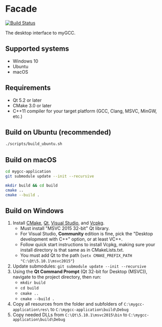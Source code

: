 # Facade
[![Build Status](https://travis-ci.com/davidcorbin/mygcc-application.svg?token=dxqddm4qxdWvzPBrhpv6&branch=master)](https://travis-ci.com/davidcorbin/mygcc-application)

The desktop interface to myGCC.

## Supported systems
- Windows 10
- Ubuntu
- macOS

## Requirements
- Qt 5.2 or later
- CMake 3.0 or later
- C++11 compiler for your target platform (GCC, Clang, MSVC, MinGW, etc.)

## Build on Ubuntu (recommended)
```sh
./scripts/build_ubuntu.sh
```

## Build on macOS
```sh
cd mygcc-application
git submodule update --init --recursive

mkdir build && cd build
cmake ..
cmake --build .
```

## Build on Windows
1. Install [CMake](https://cmake.org/download/), [Qt](https://www.qt.io/download), [Visual Studio](https://www.visualstudio.com/downloads/), and [Vcpkg](https://github.com/Microsoft/vcpkg).
    - Must install "MSVC 2015 32-bit" Qt library.
    - For Visual Studio, **Community** edition is fine, pick the "Desktop development with C++" option, or at least VC++.
    - Follow quick start instructions to install Vcpkg, making sure your install directory is that same as in CMakeLists.txt.
    - You must add Qt to the path (`setx CMAKE_PREFIX_PATH "C:\Qt\5.10.1\msvc2015"`)
2. Update submodules: `git submodule update --init --recursive`
3. Using the **Qt Command Prompt** (Qt 32-bit for Desktop (MSVC)), navigate to the project directory, then run:
    - `mkdir build`
    - `cd build`
    - `cmake ..`
    - `cmake --build .`
4. Copy all resources from the folder and subfolders of `C:\mygcc-application\res\` to `C:\mygcc-application\build\Debug`
5. Copy needed DLLs from `C:\Qt\5.10.1\msvc2015\bin` to `C:\mygcc-application\build\Debug`

